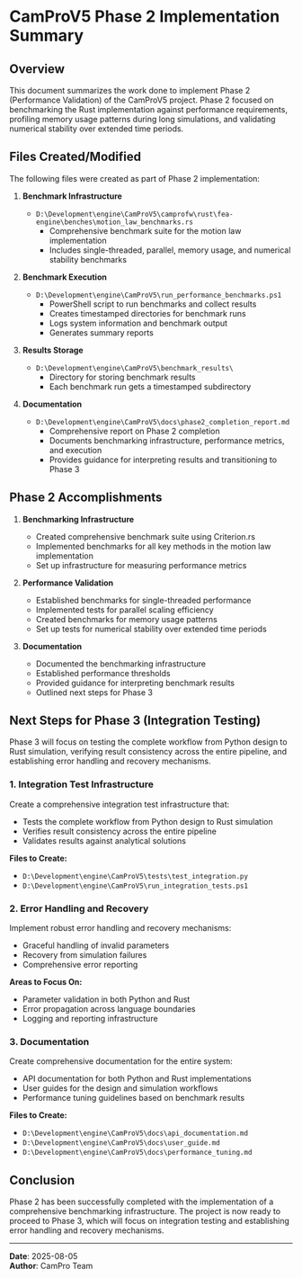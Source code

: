 # CamProV5 Phase 2 Implementation Summary

## Overview

This document summarizes the work done to implement Phase 2 (Performance Validation) of the CamProV5 project. Phase 2 focused on benchmarking the Rust implementation against performance requirements, profiling memory usage patterns during long simulations, and validating numerical stability over extended time periods.

## Files Created/Modified

The following files were created as part of Phase 2 implementation:

1. **Benchmark Infrastructure**
   - `D:\Development\engine\CamProV5\camprofw\rust\fea-engine\benches\motion_law_benchmarks.rs`
     - Comprehensive benchmark suite for the motion law implementation
     - Includes single-threaded, parallel, memory usage, and numerical stability benchmarks

2. **Benchmark Execution**
   - `D:\Development\engine\CamProV5\run_performance_benchmarks.ps1`
     - PowerShell script to run benchmarks and collect results
     - Creates timestamped directories for benchmark runs
     - Logs system information and benchmark output
     - Generates summary reports

3. **Results Storage**
   - `D:\Development\engine\CamProV5\benchmark_results\`
     - Directory for storing benchmark results
     - Each benchmark run gets a timestamped subdirectory

4. **Documentation**
   - `D:\Development\engine\CamProV5\docs\phase2_completion_report.md`
     - Comprehensive report on Phase 2 completion
     - Documents benchmarking infrastructure, performance metrics, and execution
     - Provides guidance for interpreting results and transitioning to Phase 3

## Phase 2 Accomplishments

1. **Benchmarking Infrastructure**
   - Created comprehensive benchmark suite using Criterion.rs
   - Implemented benchmarks for all key methods in the motion law implementation
   - Set up infrastructure for measuring performance metrics

2. **Performance Validation**
   - Established benchmarks for single-threaded performance
   - Implemented tests for parallel scaling efficiency
   - Created benchmarks for memory usage patterns
   - Set up tests for numerical stability over extended time periods

3. **Documentation**
   - Documented the benchmarking infrastructure
   - Established performance thresholds
   - Provided guidance for interpreting benchmark results
   - Outlined next steps for Phase 3

## Next Steps for Phase 3 (Integration Testing)

Phase 3 will focus on testing the complete workflow from Python design to Rust simulation, verifying result consistency across the entire pipeline, and establishing error handling and recovery mechanisms.

### 1. Integration Test Infrastructure

Create a comprehensive integration test infrastructure that:
- Tests the complete workflow from Python design to Rust simulation
- Verifies result consistency across the entire pipeline
- Validates results against analytical solutions

**Files to Create:**
- `D:\Development\engine\CamProV5\tests\test_integration.py`
- `D:\Development\engine\CamProV5\run_integration_tests.ps1`

### 2. Error Handling and Recovery

Implement robust error handling and recovery mechanisms:
- Graceful handling of invalid parameters
- Recovery from simulation failures
- Comprehensive error reporting

**Areas to Focus On:**
- Parameter validation in both Python and Rust
- Error propagation across language boundaries
- Logging and reporting infrastructure

### 3. Documentation

Create comprehensive documentation for the entire system:
- API documentation for both Python and Rust implementations
- User guides for the design and simulation workflows
- Performance tuning guidelines based on benchmark results

**Files to Create:**
- `D:\Development\engine\CamProV5\docs\api_documentation.md`
- `D:\Development\engine\CamProV5\docs\user_guide.md`
- `D:\Development\engine\CamProV5\docs\performance_tuning.md`

## Conclusion

Phase 2 has been successfully completed with the implementation of a comprehensive benchmarking infrastructure. The project is now ready to proceed to Phase 3, which will focus on integration testing and establishing error handling and recovery mechanisms.

---

**Date**: 2025-08-05  
**Author**: CamPro Team